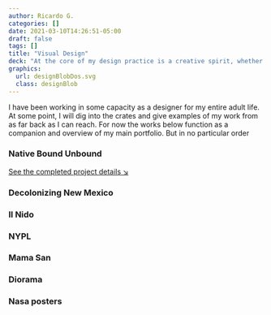 ```yaml
---
author: Ricardo G.
categories: []
date: 2021-03-10T14:26:51-05:00
draft: false
tags: []
title: "Visual Design"
deck: "At the core of my design practice is a creative spirit, whether categorized as graphic design, doodling, painting, or, more formally, web design, visual design, or interface design."
graphics:
  url: designBlobDos.svg
  class: designBlob
---
```

I have been working in some capacity as a designer for my entire adult life. At some point, I will dig into the crates and give examples of my work from as far back as I can reach. For now the works below function as a companion and overview of my main portfolio. But in no particular order

### Native Bound Unbound

[See the completed project details ↘](/portfolio/native-bound-unbound)

### Decolonizing New Mexico

### Il Nido

### NYPL

### Mama San

### Diorama

### Nasa posters
